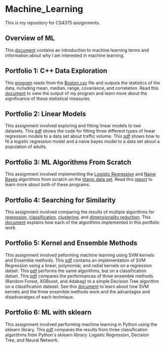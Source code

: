 # Machine_Learning
This is my repository for CS4375 assignments.

## Overview of ML
This [document](Overview_of_ML.pdf) contains an introduction to machine learning terms and information about why I am interested in machine learning.

## Portfolio 1: C++ Data Exploration
This [program](./Portfolio1-Data_Exploration/stats.cpp) reads from the [Boston.csv](./Portfolio1-Data_Exploration/Boston.csv) file and outputs the statistics of the data, including mean, median, range, covariance, and correlation. Read this [document](./Portfolio1-Data_Exploration/Data_Exploration.pdf) to view the output of my program and learn more about the significance of these statistical measures.

## Portfolio 2: Linear Models
This assignment involved exploring and fitting linear models to two datasets. This [pdf](./Portfolio2-Linear_Models/Regression.pdf) shows the code for fitting three different types of linear regression models to a data set about traffic volume. This [pdf](./Portfolio2-Linear_Models/Classification.pdf) shows how to fit a logistic regression model and a naive bayes model to a data set about a population of adults.

## Portfolio 3: ML Algorithms From Scratch
This assignment involved implementing the [Logistic Regression](./Portfolio3-ML_Algorithms_From_Scratch/LogReg.cpp) and [Naive Bayes](./Portfolio3-ML_Algorithms_From_Scratch/NaiveBayes.cpp) algorithms from scratch on the [titanic data set](./Portfolio3-ML_Algorithms_From_Scratch/titanic_project.csv). Read this [report](./Portfolio3-ML_Algorithms_From_Scratch/ML_Algorithms_from_Scratch.pdf) to learn more about both of these programs.

## Portfolio 4: Searching for Similarity
This assignment involved comparing the results of multiple algorithms for [regression](./Portfolio4-Search_For_Similarity/Regression.pdf), [classification](./Portfolio4-Search_For_Similarity/Classification.pdf), [clustering](./Portfolio4-Search_For_Similarity/Clustering.pdf), and [dimensionality reduction](./Portfolio4-Search_For_Similarity/Dimensionality_Reduction.pdf). This [document](./Portfolio4-Search_For_Similarity/Narrative.pdf) explains how each of the algorithms implemented in this portfolio work.

## Portfolio 5: Kernel and Ensemble Methods
This assignment involved peforming machine learning using SVM kernels and Ensemble methods. This [pdf](./Portfolio5-Kernel_Ensemble_Methods/Regression.pdf) contains an implementation of SVM Regression using a linear, polynomial, and radial kernels on a regression datset. This [pdf](./Portfolio5-Kernel_Ensemble_Methods/Classification.pdf) performs the same algorithms, but on a classification datset. This [pdf](./Portfolio5-Kernel_Ensemble_Methods/Ensemble.pdf) compares the performances of three ensemble methods (Random Forest, XGBoost, and Adabag) to a simple Decision Tree algorithm on a classification dataset. See this [document](./Portfolio5-Kernel_Ensemble_Methods/Narrative.pdf) to learn about how SVM kernels and the three ensemble methods work and the advantages and disadvanatges of each technique.

## Portfolio 6: ML with sklearn
This assignment involved performing machine learning in Python using the sklearn library. This [pdf](./Portfolio6-ML_with_sklearn/ML_with_sklearn.pdf) compares the results from three classification algorithms from Python's sklearn library: Logistic Regression, Decision Tree, and Neural Network.